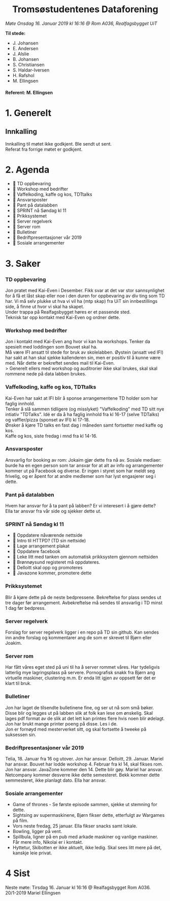 <h1> <center> Tromsøstudentenes Dataforening </center> </h1>

*Møte Onsdag 16. Januar 2019 kl 16:16 @ Rom A036, Realfagsbygget UiT*

**Til stede:**
* J. Johansen
* E. Andersen
* J. Alslie
* B. Johansen
* S. Christiansen
* S. Haldar-Iversen
* H. Rafshol
* M. Ellingsen


#### Referent:  M. Ellingsen

# 1. Generelt
## Innkalling
Innkalling til møtet ikke godkjent. Ble sendt ut sent.<br/>
Referat fra forrige møtet er godkjent.  

# 2. Agenda
* :purple_heart: TD oppbevaring
* :purple_heart: Workshop med bedrifter
* :purple_heart: Vaffelkoding, kaffe og kos, TDTtalks 
* :purple_heart: Ansvarsposter
* :purple_heart: Pant på datalabben
* :purple_heart: SPRINT nå Søndag kl 11
* :purple_heart: Prikksystemet
* :purple_heart: Server regelverk
* :purple_heart: Server rom
* :purple_heart: Bulletiner
* :purple_heart: Bedriftpresentasjoner vår 2019
* :purple_heart: Sosiale arrangementer


# 3. Saker
### TD oppbevaring
Jon pratet med Kai-Even i Desember. Fikk svar at det var stor
sannsynlighet for å få et låst skap eller noe i den duren for oppbevaring av div ting
som TD har. Vi må selv plukke ut
hva vi vil ha (mtp skap) fra UiT sin innbestillings side, å finne ut hvor
vi skal ha skapet. <br/> 
Under trappa på Realfagsbygget høres er et passende sted.<br/>
Teknisk tar opp kontakt med Kai-Even og ordner dette.

### Workshop med bedrifter
Jon i kontakt med Kai-Even ang hvor vi kan ha workshops.
Tenker da spesielt med loddingen som Bouvet skal ha. <br/> 
Må være IFI ansatt til stede for bruk av skolelabben. Øystein (ansatt ved IFI) har sakt at han skal sjekke kallenderen sin, men er positiv til å kunne være med.
Når dette er bekreftet sendes mail til Kai-Even. <br/>>
Generelt ellers med workshop og auditrorier ikke skal brukes, skal 
skal rommene nede på data labben brukes. 

### Vaffelkoding, kaffe og kos, TDTtalks
Kai-Even har sakt at IFI blir å sponse arrangementene TD holder som har faglig
innhold.<br/> Tenker å slå sammen tidligere (og misslyket) "Vaffelkoding" med 
TD sitt nye intiativ "TDTalks". Idé er da å ha faglig innhold fra kl 16-17 (selve TDTalks) og vaffler/pizza (sponset av IFI) kl 17-18. <br/>
Ønsker å kjøre TD talks en fast dag i måneden samt fortsetter med kaffe
og kos. <br/>
Kaffe og kos, siste fredag i mnd fra kl 14-16. 

### Ansvarsposter
Ansvarlig for booking av rom: Jokaim gjør dette fra nå av.
Sosiale mediaer: burde ha en egen person som tar ansvar for at alt av
info og arrangementer kommer ut på Facebook og diverse. Er ingen i styret som
har meldt seg frivelig, og er åpent for at andre medlemer som har lyst engasjerer seg i dette. 

### Pant på datalabben
Hvem har ansvar for å ta pant på labben?
Er vi interesert i å gjøre dette? <br/>
Ella tar ansvar fra vår side og sjekker dette ut. 

### SPRINT nå Søndag kl 11
* :purple_heart: Oppdatere nåværende nettside
* :purple_heart: Intro til HTTPD? (TD sin nettside) 
* :purple_heart: Lage arrangement plakat
* :purple_heart: Oppdatere facebook
* :purple_heart: Leke litt med tanken om automatisk prikksystem gjennom nettsiden
* :purple_heart: Brønnøysund registeret må oppdateres.
* :purple_heart: Delloitt skal opp og promoteres
* :purple_heart: Javazone kommer, promotere dette

### Prikksystemet
Blir å kjøre dette på de neste bedpressene. Bekreftelse
for plass sendes ut tre dager før arrangement. Avbekreftelse må sendes til ansvarlig
i TD minst 1 dag før bedpress.

### Server regelverk
Forslag for server regelverk ligger i en repo på TD sin github. Kan sendes inn andre forslag og kommentarer ang de som er skrevet til Bjørn eller Joakim. 

###  Server rom
Har fått våres eget sted på uni til ha å server rommet våres. 
Har tydeligvis latterlig mye lagringsplass på servere.
Pornografisk snakk fra Bjørn ang virtuelle maskiner, clustering m.m.
Er enda litt igjen av oppsett før det er klart til bruk. 

### Bulletiner
Jon har laget de tilsendte bulletinene fine, og ser ut nå som små bøker. 
Disse blir og legges ut på labben slik at folk kan lese om ønskelig. 
Skal lages pdf format av de slik at det lett kan printes flere hvis noen 
blir ødelagt. Jon har brukt mange printer poeng på disse. Les i de. <br/>
Jon er fornøyd med mesterverket sitt, og skal fortsette å
tweeke på suksessen sin. 

### Bedriftpresentasjoner vår 2019
Telia, 18. Januar fra 16 og utover. Jon har ansvar.
Delloitt, 29. Januar. Mariel har ansvar. 
Bouvet har lodde workshop 4. Februar fra kl 14, skal fikses rom. Jon har ansvar.
JavaZone kommer den 14. Dette blir gøy. Mariel har ansvar. 
Netcompany kommer desverre ikke dette semesteret. 
Bekk kommer dette semmesteret, ikke planlagt dato. Ella har ansvar.

### Sosiale arrangementer
- Game of thrones - Se første episode sammen, sjekke ut stemning for dette.
- Sightsing av supermaskinene, Bjørn fikser dette, etterfulgt av Wargames på film.
- Vors neste fredag, 25 januar. Ella fikser snacks samt lokale.
- Bowling, ligger på vent. 
- Spillbula, ligner på en pub med arkade maskiner og vanlige maskiner.
        Får mere info, Nikolai er i kontakt. 
- Hyttetur, Skibotten er ikke aktuelt, ikke ledig. 
        Skal sees litt mere på det, kanskje leie privat.


# 4 Sist
Neste møte: Tirsdag 16. Januar kl 16:16 @ Realfagsbygget Rom A036.<br/>
20/1-2019 Mariel Ellingsen